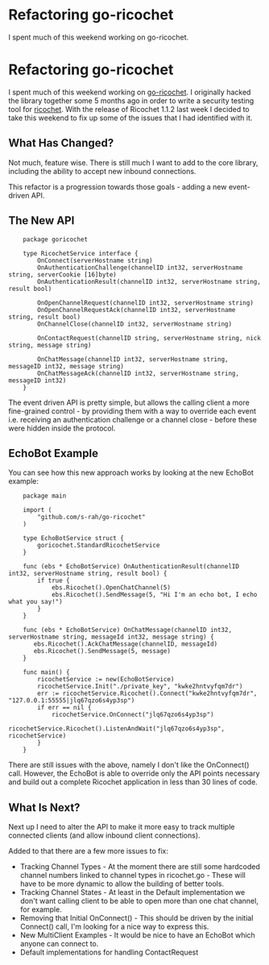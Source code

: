 # Refactoring go-ricochet

I spent much of this weekend working on go-ricochet.


# Refactoring go-ricochet

I spent much of this weekend working on [go-ricochet](https://github.com/s-rah/go-ricochet). I originally hacked the
library together some 5 months ago in order to write a security testing tool
for [ricochet](https://ricochet.im). With the release of Ricochet 1.1.2 last week
I decided to take this weekend to fix up some of the issues that I had identified
with it.

## What Has Changed?

Not much, feature wise. There is still much I want to add to the core library,
including the ability to accept new inbound connections. 

This refactor is a progression towards those goals - adding a new event-driven
API.

## The New API

        package goricochet

        type RicochetService interface {
            OnConnect(serverHostname string)
            OnAuthenticationChallenge(channelID int32, serverHostname string, serverCookie [16]byte)
            OnAuthenticationResult(channelID int32, serverHostname string, result bool)

            OnOpenChannelRequest(channelID int32, serverHostname string)
            OnOpenChannelRequestAck(channelID int32, serverHostname string, result bool)
            OnChannelClose(channelID int32, serverHostname string)

            OnContactRequest(channelID string, serverHostname string, nick string, message string)

            OnChatMessage(channelID int32, serverHostname string, messageID int32, message string)
            OnChatMessageAck(channelID int32, serverHostname string, messageID int32)
        }
        
The event driven API is pretty simple, but allows the calling client a more fine-grained
control - by providing them with a way to override each event i.e. receiving an authentication challenge
or a channel close - before these were hidden inside the protocol.

## EchoBot Example

You can see how this new approach works by looking at the new EchoBot example:

        package main

        import (
            "github.com/s-rah/go-ricochet"
        )

        type EchoBotService struct {
            goricochet.StandardRicochetService
        }

        func (ebs * EchoBotService) OnAuthenticationResult(channelID int32, serverHostname string, result bool) {
            if true {
                ebs.Ricochet().OpenChatChannel(5)
                ebs.Ricochet().SendMessage(5, "Hi I'm an echo bot, I echo what you say!")
            }
        }

        func (ebs * EchoBotService) OnChatMessage(channelID int32, serverHostname string, messageId int32, message string) {
           ebs.Ricochet().AckChatMessage(channelID, messageId)
           ebs.Ricochet().SendMessage(5, message)
        }

        func main() {
            ricochetService := new(EchoBotService)
            ricochetService.Init("./private_key", "kwke2hntvyfqm7dr") 
            err := ricochetService.Ricochet().Connect("kwke2hntvyfqm7dr", "127.0.0.1:55555|jlq67qzo6s4yp3sp")
            if err == nil { 
                ricochetService.OnConnect("jlq67qzo6s4yp3sp")
                ricochetService.Ricochet().ListenAndWait("jlq67qzo6s4yp3sp", ricochetService)
            }
        }
 
There are still issues with the above, namely I don't like the OnConnect() call.
However, the EchoBot is able to override only the API points necessary and build
out a complete Ricochet application in less than 30 lines of code.

## What Is Next?

Next up I need to alter the API to make it more easy to track multiple connected
clients (and allow inbound client connections).

Added to that there are a few more issues to fix:

* Tracking Channel Types - At the moment there are still some hardcoded channel
numbers linked to channel types in ricochet.go - These will have to be more dynamic
to allow the building of better tools.
* Tracking Channel States - At least in the Default implementation we don't want
calling client to be able to open more than one chat channel, for example.
* Removing that Initial OnConnect() - This should be driven by the initial Connect() call,
I'm looking for a nice way to express this.
* New MultiClient Examples - It would be nice to have an EchoBot which anyone can
connect to.
* Default implementations for handling ContactRequest
